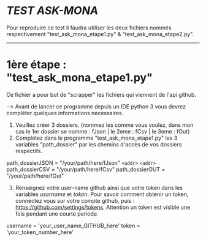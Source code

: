 # _TEST ASK-MONA_

Pour reproduire ce test il faudra utiliser les deux fichiers nommés respectivement "test_ask_mona_etape1.py" & "test_ask_mona_etape2.py".
_______________________________________________________________________________________________________________________________

# 1ère étape : "test_ask_mona_etape1.py"
Ce fichier a pour but de "scrapper" les fichiers qui viennent de l'api github.

--> Avant de lancer ce programme depuis un IDE python 3 vous devrez compléter quelques informations necessaires.

1) Veuillez créer 3 dossiers, (nommez les comme vous voulez, dans mon cas le 1er dossier se nomme : fJson | le 2eme : fCsv | le 3eme : fOut)
2) Complétez dans le programme "test_ask_mona_etape1.py" les 3 variables "path_dossier" par les chemins d'accès de vos dossiers respectifs.

path_dossierJSON = "/your/path/here/fJson" `<addr>`
`<addr>`
path_dossierCSV = "/your/path/here/fCsv"
path_dossierOUT = "/your/path/here/fOut"

3) Renseignez votre user-name github ainsi que votre token dans les variables _username_ et _token_. 
Pour savoir comment obtenir un token, connectez vous sur votre compte github, puis : https://github.com/settings/tokens.
Attention un token est visible une fois pendant une courte periode.

username = 'your_user_name_GITHUB_here'
token = 'your_token_number_here'


